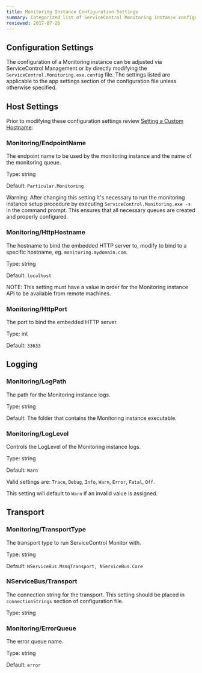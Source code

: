 ```yaml
---
title: Monitoring Instance Configuration Settings
summary: Categorized list of ServiceControl Monitoring instance configuration settings.
reviewed: 2017-07-26
---
```



## Configuration Settings

The configuration of a Monitoring instance can be adjusted via ServiceControl Management or by directly modifying the `ServiceControl.Monitoring.exe.config` file. The settings listed are applicable to the app settings section of the configuration file unless otherwise specified.


## Host Settings

Prior to modifying these configuration settings review [Setting a Custom Hostname](setting-custom-hostname.md):

### Monitoring/EndpointName
The endpoint name to be used by the monitoring instance and the name of the monitoring queue.

Type: string

Default: `Particular.Monitoring`

Warning: After changing this setting it's necessary to run the monitoring instance setup procedure by executing `ServiceControl.Monitoring.exe -s` in the command prompt. This ensures that all necessary queues are created and properly configured.

### Monitoring/HttpHostname

The hostname to bind the embedded HTTP server to, modify to bind to a specific hostname, eg. `monitoring.mydomain.com`.

Type: string

Default: `localhost`

NOTE: This setting must have a value in order for the Monitoring instance API to be available from remote machines.


### Monitoring/HttpPort

The port to bind the embedded HTTP server.

Type: int

Default: `33633`


## Logging


### Monitoring/LogPath

The path for the Monitoring instance logs.

Type: string

Default: The folder that contains the Monitoring instance executable.


### Monitoring/LogLevel

Controls the LogLevel of the Monitoring instance logs.

Type: string

Default: `Warn`

Valid settings are: `Trace`, `Debug`, `Info`, `Warn`, `Error`, `Fatal`, `Off`.

This setting will default to `Warn` if an invalid value is assigned.


## Transport


### Monitoring/TransportType

The transport type to run ServiceControl Monitor with.

Type: string

Default: `NServiceBus.MsmqTransport, NServiceBus.Core`


### NServiceBus/Transport

The connection string for the transport. This setting should be placed in `connectionStrings` section of configuration file.

Type: string


### Monitoring/ErrorQueue

The error queue name.

Type: string

Default: `error`
